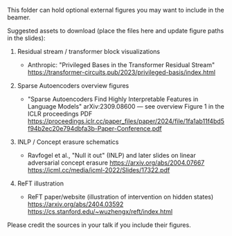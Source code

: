 This folder can hold optional external figures you may want to include in the beamer.

Suggested assets to download (place the files here and update figure paths in the slides):

1) Residual stream / transformer block visualizations
   - Anthropic: "Privileged Bases in the Transformer Residual Stream"
     https://transformer-circuits.pub/2023/privileged-basis/index.html

2) Sparse Autoencoders overview figures
   - "Sparse Autoencoders Find Highly Interpretable Features in Language Models"
     arXiv:2309.08600 — see overview Figure 1 in the ICLR proceedings PDF
     https://proceedings.iclr.cc/paper_files/paper/2024/file/1fa1ab11f4bd5f94b2ec20e794dbfa3b-Paper-Conference.pdf

3) INLP / Concept erasure schematics
   - Ravfogel et al., "Null it out" (INLP) and later slides on linear adversarial concept erasure
     https://arxiv.org/abs/2004.07667
     https://icml.cc/media/icml-2022/Slides/17322.pdf

4) ReFT illustration
   - ReFT paper/website (illustration of intervention on hidden states)
     https://arxiv.org/abs/2404.03592
     https://cs.stanford.edu/~wuzhengx/reft/index.html

Please credit the sources in your talk if you include their figures.

